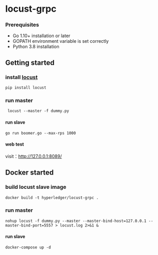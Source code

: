 # locust-grpc

### Prerequisites
- Go 1.10+ installation or later
- GOPATH environment variable is set correctly
- Python 3.8 installation

## Getting started

### install [locust](https://docs.locust.io/en/stable/index.html)
```
pip install locust
```

### run master
```
 locust --master -f dummy.py
```

#### run slave
```
go run boomer.go --max-rps 1000
```

#### web test
visit：http://127.0.0.1:8089/

## Docker started

### build locust slave image
```
docker build -t hyperledger/locust-grpc .
```

### run master
```
nohup locust -f dummy.py --master --master-bind-host=127.0.0.1 --master-bind-port=5557 > locust.log 2>&1 &
```
#### run slave
```
docker-compose up -d
```
